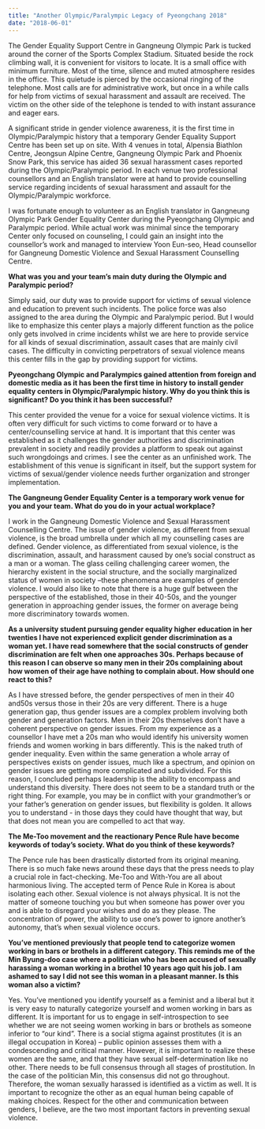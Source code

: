 ```yaml
---
title: "Another Olympic/Paralympic Legacy of Pyeongchang 2018"
date: "2018-06-01"
---
```


The Gender Equality Support Centre in Gangneung Olympic Park is tucked around the corner of the Sports Complex Stadium. Situated beside the rock climbing wall, it is convenient for visitors to locate. It is a small office with minimum furniture. Most of the time, silence and muted atmosphere resides in the office. This quietude is pierced by the occasional ringing of the telephone. Most calls are for administrative work, but once in a while calls for help from victims of sexual harassment and assault are received. The victim on the other side of the telephone is tended to with instant assurance and eager ears.

A significant stride in gender violence awareness, it is the first time in Olympic/Paralympic history that a temporary Gender Equality Support Centre has been set up on site. With 4 venues in total, Alpensia Biathlon Centre, Jeongsun Alpine Centre, Gangneung Olympic Park and Phoenix Snow Park, this service has aided 36 sexual harassment cases reported during the Olympic/Paralympic period. In each venue two professional counsellors and an English translator were at hand to provide counselling service regarding incidents of sexual harassment and assault for the Olympic/Paralympic workforce.

I was fortunate enough to volunteer as an English translator in Gangneung Olympic Park Gender Equality Center during the Pyeongchang Olympic and Paralympic period. While actual work was minimal since the temporary Center only focused on counseling, I could gain an insight into the counsellor’s work and managed to interview Yoon Eun-seo, Head counsellor for Gangneung Domestic Violence and Sexual Harassment Counselling Centre.

**What was you and your team’s main duty during the Olympic and Paralympic period?**

Simply said, our duty was to provide support for victims of sexual violence and education to prevent such incidents. The police force was also assigned to the area during the Olympic and Paralympic period. But I would like to emphasize this center plays a majorly different function as the police only gets involved in crime incidents whilst we are here to provide service for all kinds of sexual discrimination, assault cases that are mainly civil cases. The difficulty in convicting perpetrators of sexual violence means this center fills in the gap by providing support for victims.

**Pyeongchang Olympic and Paralympics gained attention from foreign and domestic media as it has been the first time in history to install gender equality centers in Olympic/Paralympic history. Why do you think this is significant? Do you think it has been successful?**

This center provided the venue for a voice for sexual violence victims. It is often very difficult for such victims to come forward or to have a center/counselling service at hand. It is important that this center was established as it challenges the gender authorities and discrimination prevalent in society and readily provides a platform to speak out against such wrongdoings and crimes. I see the center as an unfinished work. The establishment of this venue is significant in itself, but the support system for victims of sexual/gender violence needs further organization and stronger implementation.

**The Gangneung Gender Equality Center is a temporary work venue for you and your team. What do you do in your actual workplace?**

I work in the Gangneung Domestic Violence and Sexual Harassment Counselling Centre. The issue of gender violence, as different from sexual violence, is the broad umbrella under which all my counselling cases are defined. Gender violence, as differentiated from sexual violence, is the discrimination, assault, and harassment caused by one’s social construct as a man or a woman. The glass ceiling challenging career women, the hierarchy existent in the social structure, and the socially marginalized status of women in society –these phenomena are examples of gender violence. I would also like to note that there is a huge gulf between the perspective of the established, those in their 40-50s, and the younger generation in approaching gender issues, the former on average being more discriminatory towards women.

**As a university student pursuing gender equality higher education in her twenties I have not experienced explicit gender discrimination as a woman yet. I have read somewhere that the social constructs of gender discrimination are felt when one approaches 30s. Perhaps because of this reason I can observe so many men in their 20s complaining about how women of their age have nothing to complain about. How should one react to this?**

As I have stressed before, the gender perspectives of men in their 40 and50s versus those in their 20s are very different. There is a huge generation gap, thus gender issues are a complex problem involving both gender and generation factors. Men in their 20s themselves don’t have a coherent perspective on gender issues. From my experience as a counsellor I have met a 20s man who would identify his university women friends and women working in bars differently. This is the naked truth of gender inequality. Even within the same generation a whole array of perspectives exists on gender issues, much like a spectrum, and opinion on gender issues are getting more complicated and subdivided. For this reason, I concluded perhaps leadership is the ability to encompass and understand this diversity. There does not seem to be a standard truth or the right thing. For example, you may be in conflict with your grandmother’s or your father’s generation on gender issues, but flexibility is golden. It allows you to understand - in those days they could have thought that way, but that does not mean you are compelled to act that way.

**The Me-Too movement and the reactionary Pence Rule have become keywords of today’s society. What do you think of these keywords?**

The Pence rule has been drastically distorted from its original meaning. There is so much fake news around these days that the press needs to play a crucial role in fact-checking. Me-Too and With-You are all about harmonious living. The accepted term of Pence Rule in Korea is about isolating each other. Sexual violence is not always physical. It is not the matter of someone touching you but when someone has power over you and is able to disregard your wishes and do as they please. The concentration of power, the ability to use one’s power to ignore another’s autonomy, that’s when sexual violence occurs.

**You’ve mentioned previously that people tend to categorize women working in bars or brothels in a different category. This reminds me of the Min Byung-doo case where a politician who has been accused of sexually harassing a woman working in a brothel 10 years ago quit his job. I am ashamed to say I did not see this woman in a pleasant manner. Is this woman also a victim?**

Yes. You’ve mentioned you identify yourself as a feminist and a liberal but it is very easy to naturally categorize yourself and women working in bars as different. It is important for us to engage in self-introspection to see whether we are not seeing women working in bars or brothels as someone inferior to “our kind”. There is a social stigma against prostitutes (it is an illegal occupation in Korea) – public opinion assesses them with a condescending and critical manner. However, it is important to realize these women are the same, and that they have sexual self-determination like no other. There needs to be full consensus through all stages of prostitution. In the case of the politician Min, this consensus did not go throughout. Therefore, the woman sexually harassed is identified as a victim as well. It is important to recognize the other as an equal human being capable of making choices. Respect for the other and communication between genders, I believe, are the two most important factors in preventing sexual violence.
